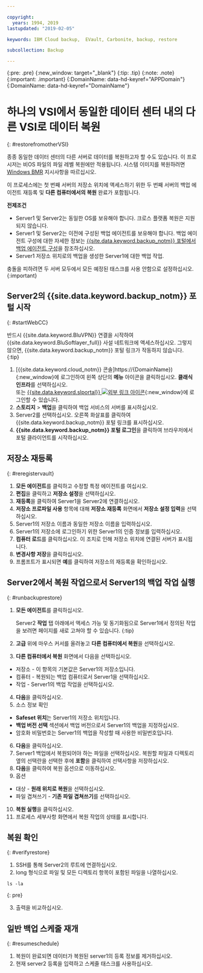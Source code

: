 ```yaml
---

copyright:
  years: 1994, 2019
lastupdated: "2019-02-05"

keywords: IBM Cloud backup,  EVault, Carbonite, backup, restore

subcollection: Backup

---
```

{:pre: .pre}
{:new_window: target="_blank"}
{:tip: .tip}
{:note: .note}
{:important: .important}
{:DomainName: data-hd-keyref="APPDomain"}
{:DomainName: data-hd-keyref="DomainName"}

# 하나의 VSI에서 동일한 데이터 센터 내의 다른 VSI로 데이터 복원
{: #restorefromotherVSI}

종종 동일한 데이터 센터의 다른 서버로 데이터를 복원하고자 할 수도 있습니다. 이 프로시저는 비OS 파일의 파일 레벨 복원에만 적용됩니다. 시스템 이미지를 복원하려면 [Windows BMR](/docs/infrastructure/Backup?topic=Backup-restoreBMR) 지시사항을 따르십시오.

이 프로세스에는 첫 번째 서버의 저장소 위치에 액세스하기 위한 두 번째 서버의 백업 에이전트 재등록 및 **다른 컴퓨터에서의 복원** 완료가 포함됩니다.

**전제조건**

- Server1 및 Server2는 동일한 OS를 보유해야 합니다. 크로스 플랫폼 복원은 지원되지 않습니다.
- Server1 및 Server2는 이전에 구성된 백업 에이전트를 보유해야 합니다. 백업 에이전트 구성에 대한 자세한 정보는 [{{site.data.keyword.backup_notm}} 포털에서 백업 에이전트 구성](/docs/infrastructure/Backup?topic=Backup-getting-started#getting-started)을 참조하십시오.
- Server1 저장소 위치로의 백업을 생성한 Server1에 대한 백업 작업.

충돌을 피하려면 두 서버 모두에서 모든 예정된 태스크를 사용 안함으로 설정하십시오.
{:important}

## Server2의 {{site.data.keyword.backup_notm}} 포털 시작
{: #startWebCC}

반드시 {{site.data.keyword.BluVPN}} 연결을 시작하여 {{site.data.keyword.BluSoftlayer_full}} 사설 네트워크에 액세스하십시오. 그렇지 않으면, {{site.data.keyword.backup_notm}} 포털 링크가 작동하지 않습니다.
{:tip}

1. [{{site.data.keyword.cloud_notm}} 콘솔]https://{DomainName}){:new_window}에 로그인하여 왼쪽 상단의 **메뉴** 아이콘을 클릭하십시오. **클래식 인프라**를 선택하십시오. <br/>
   또는 [{{site.data.keyword.slportal}} ![외부 링크 아이콘](../../icons/launch-glyph.svg "외부 링크 아이콘")](https://control.softlayer.com/){:new_window}에 로그인할 수 있습니다.
2. **스토리지** > **백업**을 클릭하여 백업 서비스의 서버를 표시하십시오.
3. Server2를 선택하십시오. 오른쪽 화살표를 클릭하여 {{site.data.keyword.backup_notm}} 포털 링크를 표시하십시오.
4. **{{site.data.keyword.backup_notm}} 포털 로그인**을 클릭하여 브라우저에서 포털 클라이언트를 시작하십시오.

## 저장소 재등록
{: #reregistervault}

1. **모든 에이전트**를 클릭하고 수정할 특정 에이전트를 여십시오.
2. **편집**을 클릭하고 **저장소 설정**을 선택하십시오.
3. **재등록**을 클릭하여 Server1을 Server2에 연결하십시오.
4. **저장소 프로파일 사용** 항목에 대해 **저장소 재등록** 화면에서 **저장소 설정 입력**을 선택하십시오.
5. Server1의 저장소 이름과 동일한 저장소 이름을 입력하십시오.
6. Server1의 저장소에 로그인하기 위한 Server1의 인증 정보를 입력하십시오.
7. **컴퓨터 로드**를 클릭하십시오. 이 조치로 인해 저장소 위치에 연결된 서버가 표시됩니다.
8. **변경사항 저장**을 클릭하십시오.
9. 프롬프트가 표시되면 **예**를 클릭하여 저장소의 재등록을 확인하십시오.

## Server2에서 복원 작업으로서 Server1의 백업 작업 실행
{: #runbackuprestore}

1. **모든 에이전트**를 클릭하십시오.

   Server2 **작업** 탭 아래에서 액세스 가능 및 동기화됨으로 Server1에서 정의된 작업을 보려면 페이지를 새로 고쳐야 할 수 있습니다.
   {:tip}
2. **고급** 위에 마우스 커서를 올려놓고 **다른 컴퓨터에서 복원**을 선택하십시오.
3. **다른 컴퓨터에서 복원** 화면에서 다음을 선택하십시오.
  - 저장소 - 이 항목의 기본값은 Server1의 저장소입니다.
  - 컴퓨터 - 복원되는 백업 컴퓨터로서 Server1을 선택하십시오.
  - 작업 - Server1의 백업 작업을 선택하십시오.
4. **다음**을 클릭하십시오.
5. 소스 정보 확인
  - **Safeset 위치**는 Server1의 저장소 위치입니다.
  - **백업 버전 선택** 섹션에서 백업 버전으로서 Server1의 백업을 지정하십시오.
  - 암호화 비밀번호는 Server1의 백업을 작성할 때 사용한 비밀번호입니다.
6. **다음**을 클릭하십시오.
7. Server1 백업에서 복원되어야 하는 파일을 선택하십시오. 복원할 파일과 디렉토리 옆의 선택란을 선택한 후에 **포함**을 클릭하여 선택사항을 저장하십시오.
8. **다음**을 클릭하여 복원 옵션으로 이동하십시오.
9. 옵션
  - 대상 - **원래 위치로 복원**을 선택하십시오.
  - 파일 겹쳐쓰기 - **기존 파일 겹쳐쓰기**를 선택하십시오.
10. **복원 실행**을 클릭하십시오.
11. 프로세스 세부사항 화면에서 복원 작업의 상태를 표시합니다.


## 복원 확인
{: #verifyrestore}

1. SSH를 통해 Server2의 루트에 연결하십시오.
2. long 형식으로 파일 및 모든 디렉토리 항목이 포함된 파일을 나열하십시오.
  ```
  ls -la
  ```
  {: pre}

3. 출력을 비교하십시오.

## 일반 백업 스케줄 재개
{: #resumeschedule}

1. 복원이 완료되면 데이터가 복원된 server1의 등록 정보를 제거하십시오.
2. 현재 server2 등록을 입력하고 스케줄 태스크를 사용하십시오.
